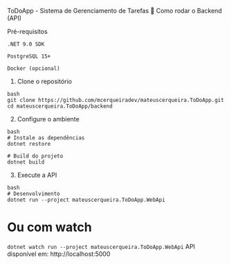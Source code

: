 ToDoApp - Sistema de Gerenciamento de Tarefas
🚀 Como rodar o Backend (API)

Pré-requisitos
```
.NET 9.0 SDK

PostgreSQL 15+

Docker (opcional)
```

1. Clone o repositório
```
bash
git clone https://github.com/mcerqueiradev/mateuscerqueira.ToDoApp.git
cd mateuscerqueira.ToDoApp/backend
```

2. Configure o ambiente
```
bash
# Instale as dependências
dotnet restore

# Build do projeto
dotnet build
```

3. Execute a API
```
bash
# Desenvolvimento
dotnet run --project mateuscerqueira.ToDoApp.WebApi
```

# Ou com watch
```dotnet watch run --project mateuscerqueira.ToDoApp.WebApi```
API disponível em: http://localhost:5000
